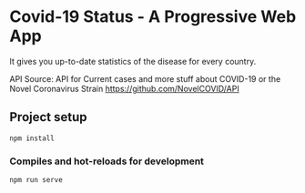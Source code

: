 # Covid-19 Status - A Progressive Web App
It gives you up-to-date statistics of the disease for every country. 

API Source: API for Current cases and more stuff about COVID-19 or the Novel Coronavirus Strain https://github.com/NovelCOVID/API

## Project setup
```
npm install
```

### Compiles and hot-reloads for development
```
npm run serve
```
